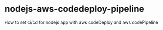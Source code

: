 # nodejs-aws-codedeploy-pipeline
How to set ci/cd for nodejs app with aws codeDeploy and aws codePipeline
